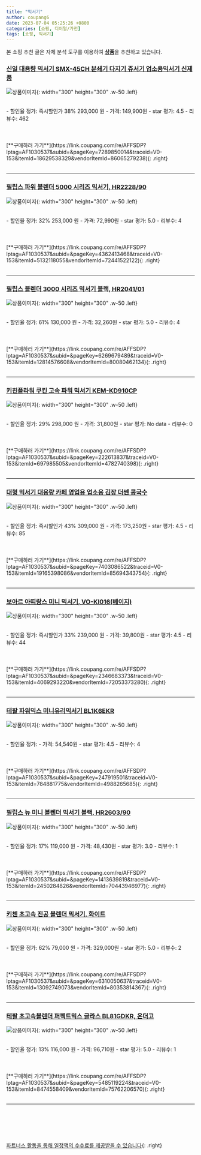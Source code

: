 ```yaml
---
title: "믹서기"
author: coupang6
date: 2023-07-04 05:25:26 +0800
categories: [쇼핑, 디이털/가전]
tags: [쇼핑, 믹서기]
---
```


본 쇼핑 추천 글은 자체 분석 도구를 이용하여 [**상품**](https://link.coupang.com/a/bao1ui)을 추천하고 있습니다.

### [신일 대용량 믹서기 SMX-45CH 분쇄기 다지기 쥬서기 업소용믹서기 신제품](https://link.coupang.com/re/AFFSDP?lptag=AF1030537&subid=&pageKey=7289850014&traceid=V0-153&itemId=18629538329&vendorItemId=86065279238)

![상품이미지](https://thumbnail6.coupangcdn.com/thumbnails/remote/230x230ex/image/vendor_inventory/ca8f/87a8bbb696348cad48a89b72660d01c5aae1bece1398ae4836e27af7d4b8.jpg){: width="300" height="300" .w-50 .left}


<br>
- 할인율 정가: 즉시할인가 38%  293,000   원
- 가격: 149,900원
- star 평가: 4.5
- 리뷰수: 462
<br>
<br>
<br>
<br>
[**구매하러 가기**](https://link.coupang.com/re/AFFSDP?lptag=AF1030537&subid=&pageKey=7289850014&traceid=V0-153&itemId=18629538329&vendorItemId=86065279238){: .right}
<br>
<br>

---

### [필립스 파워 블렌더 5000 시리즈 믹서기, HR2228/90](https://link.coupang.com/re/AFFSDP?lptag=AF1030537&subid=&pageKey=4362413468&traceid=V0-153&itemId=5132118055&vendorItemId=72441522122)

![상품이미지](https://thumbnail7.coupangcdn.com/thumbnails/remote/230x230ex/image/retail/images/555154089600965-e636c56d-a819-47ef-89d8-db41d5efb2e8.jpg){: width="300" height="300" .w-50 .left}


<br>
- 할인율 정가: 32%  253,000   원
- 가격: 72,990원
- star 평가: 5.0
- 리뷰수: 4
<br>
<br>
<br>
<br>
[**구매하러 가기**](https://link.coupang.com/re/AFFSDP?lptag=AF1030537&subid=&pageKey=4362413468&traceid=V0-153&itemId=5132118055&vendorItemId=72441522122){: .right}
<br>
<br>

---

### [필립스 블렌더 3000 시리즈 믹서기 블랙, HR2041/01](https://link.coupang.com/re/AFFSDP?lptag=AF1030537&subid=&pageKey=6269679489&traceid=V0-153&itemId=12814576608&vendorItemId=80080462134)

![상품이미지](https://thumbnail9.coupangcdn.com/thumbnails/remote/230x230ex/image/retail/images/9169190101724671-b8775368-6ba5-4708-8e95-edd3be140821.jpg){: width="300" height="300" .w-50 .left}


<br>
- 할인율 정가: 61%  130,000   원
- 가격: 32,260원
- star 평가: 5.0
- 리뷰수: 4
<br>
<br>
<br>
<br>
[**구매하러 가기**](https://link.coupang.com/re/AFFSDP?lptag=AF1030537&subid=&pageKey=6269679489&traceid=V0-153&itemId=12814576608&vendorItemId=80080462134){: .right}
<br>
<br>

---

### [키친플라워 쿠킨 고속 파워 믹서기 KEM-KD910CP](https://link.coupang.com/re/AFFSDP?lptag=AF1030537&subid=&pageKey=222613837&traceid=V0-153&itemId=697985505&vendorItemId=4782740398)

![상품이미지](https://thumbnail10.coupangcdn.com/thumbnails/remote/230x230ex/image/retail/images/4026040659357541-dfc9a1d9-271c-45b7-88d1-aae9e5d5307b.jpg){: width="300" height="300" .w-50 .left}


<br>
- 할인율 정가: 29%  298,000   원
- 가격: 31,800원
- star 평가: No data
- 리뷰수: 0
<br>
<br>
<br>
<br>
[**구매하러 가기**](https://link.coupang.com/re/AFFSDP?lptag=AF1030537&subid=&pageKey=222613837&traceid=V0-153&itemId=697985505&vendorItemId=4782740398){: .right}
<br>
<br>

---

### [대형 믹서기 대용량 카페 영업용 업소용 김장 더쎈 콩국수](https://link.coupang.com/re/AFFSDP?lptag=AF1030537&subid=&pageKey=7403086522&traceid=V0-153&itemId=19165398086&vendorItemId=85694343754)

![상품이미지](https://thumbnail9.coupangcdn.com/thumbnails/remote/230x230ex/image/vendor_inventory/004e/1a5340ab422b02d3faafa8c0840370527e702d89adfae20dbc7907739edc.jpg){: width="300" height="300" .w-50 .left}


<br>
- 할인율 정가: 즉시할인가 43%  309,000   원
- 가격: 173,250원
- star 평가: 4.5
- 리뷰수: 85
<br>
<br>
<br>
<br>
[**구매하러 가기**](https://link.coupang.com/re/AFFSDP?lptag=AF1030537&subid=&pageKey=7403086522&traceid=V0-153&itemId=19165398086&vendorItemId=85694343754){: .right}
<br>
<br>

---

### [보아르 아띠랑스 미니 믹서기, VO-KI016(베이지)](https://link.coupang.com/re/AFFSDP?lptag=AF1030537&subid=&pageKey=2346683373&traceid=V0-153&itemId=4069293220&vendorItemId=72053373280)

![상품이미지](https://thumbnail8.coupangcdn.com/thumbnails/remote/230x230ex/image/retail/images/80076006527120-6ef8a964-b8b7-4185-837b-31360a39903e.jpg){: width="300" height="300" .w-50 .left}


<br>
- 할인율 정가: 즉시할인가 33%  239,000   원
- 가격: 39,800원
- star 평가: 4.5
- 리뷰수: 44
<br>
<br>
<br>
<br>
[**구매하러 가기**](https://link.coupang.com/re/AFFSDP?lptag=AF1030537&subid=&pageKey=2346683373&traceid=V0-153&itemId=4069293220&vendorItemId=72053373280){: .right}
<br>
<br>

---

### [테팔 파워믹스 미니유리믹서기 BL1K6EKR](https://link.coupang.com/re/AFFSDP?lptag=AF1030537&subid=&pageKey=247919501&traceid=V0-153&itemId=784881775&vendorItemId=4988265685)

![상품이미지](https://thumbnail7.coupangcdn.com/thumbnails/remote/230x230ex/image/retail/images/2011315541782290-d7d5d4e3-c023-469f-8a01-3f0d4942b87c.jpg){: width="300" height="300" .w-50 .left}


<br>
- 할인율 정가: 
- 가격: 54,540원
- star 평가: 4.5
- 리뷰수: 4
<br>
<br>
<br>
<br>
[**구매하러 가기**](https://link.coupang.com/re/AFFSDP?lptag=AF1030537&subid=&pageKey=247919501&traceid=V0-153&itemId=784881775&vendorItemId=4988265685){: .right}
<br>
<br>

---

### [필립스 뉴 미니 블렌더 믹서기 블랙, HR2603/90](https://link.coupang.com/re/AFFSDP?lptag=AF1030537&subid=&pageKey=1413639819&traceid=V0-153&itemId=2450284826&vendorItemId=70443946977)

![상품이미지](https://thumbnail7.coupangcdn.com/thumbnails/remote/230x230ex/image/retail/images/2414689735243015-39e755b3-95ad-4935-a37e-3d62a3e5c6ed.jpg){: width="300" height="300" .w-50 .left}


<br>
- 할인율 정가: 17%  119,000   원
- 가격: 48,430원
- star 평가: 3.0
- 리뷰수: 1
<br>
<br>
<br>
<br>
[**구매하러 가기**](https://link.coupang.com/re/AFFSDP?lptag=AF1030537&subid=&pageKey=1413639819&traceid=V0-153&itemId=2450284826&vendorItemId=70443946977){: .right}
<br>
<br>

---

### [키첸 초고속 진공 블렌더 믹서기, 화이트](https://link.coupang.com/re/AFFSDP?lptag=AF1030537&subid=&pageKey=6310050637&traceid=V0-153&itemId=13092749073&vendorItemId=80353814367)

![상품이미지](https://thumbnail8.coupangcdn.com/thumbnails/remote/230x230ex/image/vendor_inventory/753b/f8f58247683d45548384e5da033586107db01653a7ef3bac49cafc6c5170.jpg){: width="300" height="300" .w-50 .left}


<br>
- 할인율 정가: 62%  79,000   원
- 가격: 329,000원
- star 평가: 5.0
- 리뷰수: 2
<br>
<br>
<br>
<br>
[**구매하러 가기**](https://link.coupang.com/re/AFFSDP?lptag=AF1030537&subid=&pageKey=6310050637&traceid=V0-153&itemId=13092749073&vendorItemId=80353814367){: .right}
<br>
<br>

---

### [테팔 초고속블렌더 퍼펙트믹스 글라스 BL81GDKR, 온더고](https://link.coupang.com/re/AFFSDP?lptag=AF1030537&subid=&pageKey=5485119224&traceid=V0-153&itemId=8474558409&vendorItemId=75762206570)

![상품이미지](https://thumbnail7.coupangcdn.com/thumbnails/remote/230x230ex/image/retail/images/1361532790670046-179492f9-e42e-47ba-bf58-d1b1880293e1.png){: width="300" height="300" .w-50 .left}


<br>
- 할인율 정가: 13%  116,000   원
- 가격: 96,710원
- star 평가: 5.0
- 리뷰수: 1
<br>
<br>
<br>
<br>
[**구매하러 가기**](https://link.coupang.com/re/AFFSDP?lptag=AF1030537&subid=&pageKey=5485119224&traceid=V0-153&itemId=8474558409&vendorItemId=75762206570){: .right}
<br>
<br>

---
<br><br><br><br><br> [파트너스 활동을 통해 일정액의 수수료를 제공받을 수 있습니다](https://link.coupang.com/a/bao1ui){: .right}